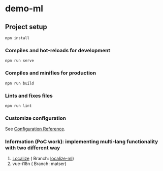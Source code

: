 # demo-ml

## Project setup
```
npm install
```

### Compiles and hot-reloads for development
```
npm run serve
```

### Compiles and minifies for production
```
npm run build
```

### Lints and fixes files
```
npm run lint
```

### Customize configuration
See [Configuration Reference](https://cli.vuejs.org/config/).

### Information (PoC work): implementing multi-lang functionality with two different way
1. [Localize]( https://localizejs.com/) ( Branch: [localize-ml](https://github.com/Moksha-S/Demo-ML/tree/localize-ml)) 
2. vue-i18n ( Branch: matser)
